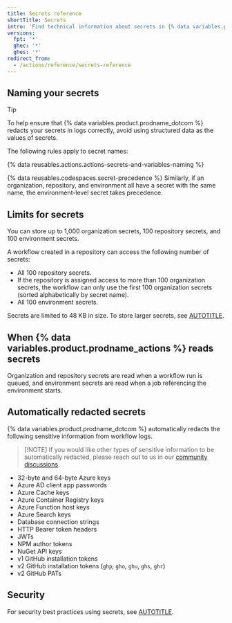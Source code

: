 ```yaml
---
title: Secrets reference
shortTitle: Secrets
intro: 'Find technical information about secrets in {% data variables.product.prodname_actions %}.'
versions:
  fpt: '*'
  ghec: '*'
  ghes: '*'
redirect_from:
  - /actions/reference/secrets-reference
---
```


## Naming your secrets

>[!TIP]
> To help ensure that {% data variables.product.prodname_dotcom %} redacts your secrets in logs correctly, avoid using structured data as the values of secrets.

The following rules apply to secret names:

{% data reusables.actions.actions-secrets-and-variables-naming %}

{% data reusables.codespaces.secret-precedence %} Similarly, if an organization, repository, and environment all have a secret with the same name, the environment-level secret takes precedence.

## Limits for secrets

You can store up to 1,000 organization secrets, 100 repository secrets, and 100 environment secrets.

A workflow created in a repository can access the following number of secrets:

* All 100 repository secrets.
* If the repository is assigned access to more than 100 organization secrets, the workflow can only use the first 100 organization secrets (sorted alphabetically by secret name).
* All 100 environment secrets.

Secrets are limited to 48 KB in size. To store larger secrets, see [AUTOTITLE](/actions/how-tos/security-for-github-actions/security-guides/using-secrets-in-github-actions#storing-large-secrets).

## When {% data variables.product.prodname_actions %} reads secrets

Organization and repository secrets are read when a workflow run is queued, and environment secrets are read when a job referencing the environment starts.

## Automatically redacted secrets

{% data variables.product.prodname_dotcom %} automatically redacts the following sensitive information from workflow logs.

> [!NOTE] If you would like other types of sensitive information to be automatically redacted, please reach out to us in our [community discussions](https://github.com/orgs/community/discussions?discussions_q=is%3Aopen+label%3AActions).

* 32-byte and 64-byte Azure keys
* Azure AD client app passwords
* Azure Cache keys
* Azure Container Registry keys
* Azure Function host keys
* Azure Search keys
* Database connection strings
* HTTP Bearer token headers
* JWTs
* NPM author tokens
* NuGet API keys
* v1 GitHub installation tokens
* v2 GitHub installation tokens (`ghp`, `gho`, `ghu`, `ghs`, `ghr`)
* v2 GitHub PATs

## Security

For security best practices using secrets, see [AUTOTITLE](/actions/reference/secure-use-reference#use-secrets-for-sensitive-information).
